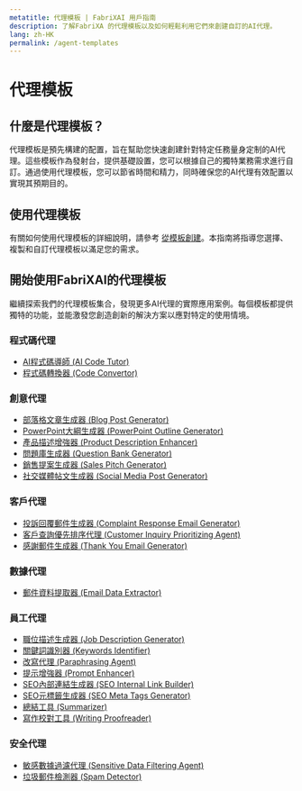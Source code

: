 ```yaml
---
metatitle: 代理模板 | FabriXAI 用戶指南
description: 了解FabriXA 的代理模板以及如何輕鬆利用它們來創建自訂的AI代理。
lang: zh-HK
permalink: /agent-templates
---
```


# 代理模板

## 什麼是代理模板？

代理模板是預先構建的配置，旨在幫助您快速創建針對特定任務量身定制的AI代理。這些模板作為發射台，提供基礎設置，您可以根據自己的獨特業務需求進行自訂。通過使用代理模板，您可以節省時間和精力，同時確保您的AI代理有效配置以實現其預期目的。

## 使用代理模板

有關如何使用代理模板的詳細說明，請參考 [從模板創建](/zh-hk/create-from-templates/)。本指南將指導您選擇、複製和自訂代理模板以滿足您的需求。

## 開始使用FabriXAI的代理模板

繼續探索我們的代理模板集合，發現更多AI代理的實際應用案例。每個模板都提供獨特的功能，並能激發您創造創新的解決方案以應對特定的使用情境。

### 程式碼代理
- [AI程式碼導師 (AI Code Tutor)](/zh-hk/agent-templates/ai-code-tutor)
- [程式碼轉換器 (Code Convertor)](/zh-hk/agent-templates/code-convertor)

### 創意代理
- [部落格文章生成器 (Blog Post Generator)](/zh-hk/agent-templates/blog-post-generator)
- [PowerPoint大綱生成器 (PowerPoint Outline Generator)](/zh-hk/agent-templates/powerpoint-outline-generator)
- [產品描述增強器 (Product Description Enhancer)](/zh-hk/agent-templates/product-description-enhancer)
- [問題庫生成器 (Question Bank Generator)](/zh-hk/agent-templates/question-bank-generator)
- [銷售提案生成器 (Sales Pitch Generator)](/zh-hk/agent-templates/sales-pitch-generator)
- [社交媒體帖文生成器 (Social Media Post Generator)](/zh-hk/agent-templates/social-media-post-generator)

### 客戶代理
- [投訴回覆郵件生成器 (Complaint Response Email Generator)](/zh-hk/agent-templates/complaint-response-email-generator)
- [客戶查詢優先排序代理 (Customer Inquiry Prioritizing Agent)](/zh-hk/agent-templates/customer-inquiry-prioritizing-agent)
- [感謝郵件生成器 (Thank You Email Generator)](/zh-hk/agent-templates/thank-you-email-generator)

### 數據代理
- [郵件資料提取器 (Email Data Extractor)](/zh-hk/agent-templates/email-data-extractor)

### 員工代理
- [職位描述生成器 (Job Description Generator)](/zh-hk/agent-templates/job-description-generator)
- [關鍵詞識別器 (Keywords Identifier)](/zh-hk/agent-templates/keywords-identifier)
- [改寫代理 (Paraphrasing Agent)](/zh-hk/agent-templates/paraphrasing-agent)
- [提示增強器 (Prompt Enhancer)](/zh-hk/agent-templates/prompt-enhancer)
- [SEO內部連結生成器 (SEO Internal Link Builder)](/zh-hk/agent-templates/seo-internal-link-builder)
- [SEO元標籤生成器 (SEO Meta Tags Generator)](/zh-hk/agent-templates/seo-meta-tags-generator)
- [總結工具 (Summarizer)](/zh-hk/agent-templates/summarizer)
- [寫作校對工具 (Writing Proofreader)](/zh-hk/agent-templates/writing-proofreader)

### 安全代理
- [敏感數據過濾代理 (Sensitive Data Filtering Agent)](/zh-hk/agent-templates/sensitive-data-filtering-agent)
- [垃圾郵件檢測器 (Spam Detector)](/zh-hk/agent-templates/spam-detector)